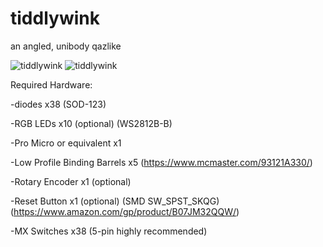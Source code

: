 # tiddlywink
 an angled, unibody qazlike

![tiddlywink](https://cdn.discordapp.com/attachments/1026948633381318797/1036023775700996238/unknown.png)
![tiddlywink](https://cdn.discordapp.com/attachments/1026948633381318797/1036023824749166792/unknown.png)

Required Hardware:

-diodes x38 (SOD-123)

-RGB LEDs x10 (optional) (WS2812B-B)

-Pro Micro or equivalent x1

-Low Profile Binding Barrels x5 (https://www.mcmaster.com/93121A330/)

-Rotary Encoder x1 (optional)

-Reset Button x1 (optional) (SMD SW_SPST_SKQG) (https://www.amazon.com/gp/product/B07JM32QQW/)

-MX Switches x38 (5-pin highly recommended) 

